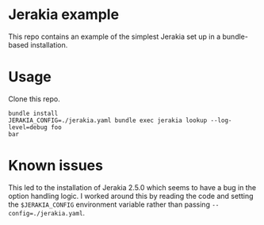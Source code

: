 # Jerakia example

This repo contains an example of the simplest Jerakia set up in a bundle-based installation.

# Usage

Clone this repo.

```text
bundle install
JERAKIA_CONFIG=./jerakia.yaml bundle exec jerakia lookup --log-level=debug foo
bar
```

# Known issues

This led to the installation of Jerakia 2.5.0 which seems to have a bug in the option handling logic. I worked around this by reading the code and setting the `$JERAKIA_CONFIG` environment variable rather than passing `--config=./jerakia.yaml`.
